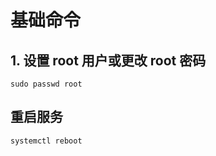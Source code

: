 # 基础命令

## 1. 设置 root 用户或更改 root 密码

```shell
sudo passwd root
```

## 重启服务

 ```shell
 systemctl reboot
 ```
